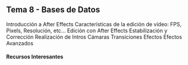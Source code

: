 ﻿## **Tema 8 - Bases de Datos**

Introducción a After Effects
Características de la edición de vídeo: FPS, Pixels, Resolución, etc...
Edición con After Effects
Estabilización y Corrección
Realización de Intros
Cámaras
Transiciones
Efectos
Efectos Avanzados


#### Recursos Interesantes
